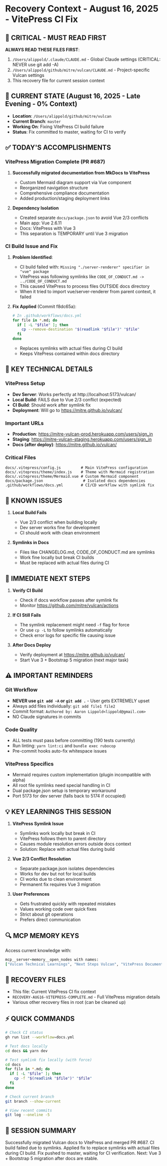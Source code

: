 # Recovery Context - August 16, 2025 - VitePress CI Fix

## 🔴 CRITICAL - MUST READ FIRST
**ALWAYS READ THESE FILES FIRST**:
1. `/Users/alippold/.claude/CLAUDE.md` - Global Claude settings (CRITICAL: NEVER use git add -A)
2. `/Users/alippold/github/mitre/vulcan/CLAUDE.md` - Project-specific Vulcan settings
3. This recovery file for current session context

## 📍 CURRENT STATE (August 16, 2025 - Late Evening - 0% Context)
- **Location**: `/Users/alippold/github/mitre/vulcan`
- **Current Branch**: `master`
- **Working On**: Fixing VitePress CI build failure
- **Status**: Fix committed to master, waiting for CI to verify

## ✅ TODAY'S ACCOMPLISHMENTS

### VitePress Migration Complete (PR #687)
1. **Successfully migrated documentation from MkDocs to VitePress**
   - Custom Mermaid diagram support via Vue component
   - Reorganized navigation structure
   - Comprehensive compliance documentation
   - Added production/staging deployment links

2. **Dependency Isolation**
   - Created separate `docs/package.json` to avoid Vue 2/3 conflicts
   - Main app: Vue 2.6.11
   - Docs: VitePress with Vue 3
   - This separation is TEMPORARY until Vue 3 migration

### CI Build Issue and Fix
1. **Problem Identified**:
   - CI build failed with: `Missing "./server-renderer" specifier in "vue" package`
   - VitePress was following symlinks like `CODE_OF_CONDUCT.md -> ../CODE_OF_CONDUCT.md`
   - This caused VitePress to process files OUTSIDE docs directory
   - When it tried to import vue/server-renderer from parent context, it failed

2. **Fix Applied** (Commit f8dc65a):
   ```bash
   # In .github/workflows/docs.yml
   for file in *.md; do
     if [ -L "$file" ]; then
       cp --remove-destination "$(readlink "$file")" "$file"
     fi
   done
   ```
   - Replaces symlinks with actual files during CI build
   - Keeps VitePress contained within docs directory

## 🔑 KEY TECHNICAL DETAILS

### VitePress Setup
- **Dev Server**: Works perfectly at http://localhost:5173/vulcan/
- **Local Build**: FAILS due to Vue 2/3 conflict (expected)
- **CI Build**: Should work after symlink fix
- **Deployment**: Will go to https://mitre.github.io/vulcan/

### Important URLs
- **Production**: https://mitre-vulcan-prod.herokuapp.com/users/sign_in
- **Staging**: https://mitre-vulcan-staging.herokuapp.com/users/sign_in
- **Docs (after deploy)**: https://mitre.github.io/vulcan/

### Critical Files
```
docs/.vitepress/config.js         # Main VitePress configuration
docs/.vitepress/theme/index.js    # Theme with Mermaid registration
docs/.vitepress/theme/Mermaid.vue # Custom Mermaid component
docs/package.json                  # Isolated docs dependencies
.github/workflows/docs.yml        # CI/CD workflow with symlink fix
```

## 🚨 KNOWN ISSUES

1. **Local Build Fails**
   - Vue 2/3 conflict when building locally
   - Dev server works fine for development
   - CI should work with clean environment

2. **Symlinks in Docs**
   - Files like CHANGELOG.md, CODE_OF_CONDUCT.md are symlinks
   - Work fine locally but break CI builds
   - Must be replaced with actual files during CI

## 🎯 IMMEDIATE NEXT STEPS

1. **Verify CI Build**
   - Check if docs workflow passes after symlink fix
   - Monitor https://github.com/mitre/vulcan/actions

2. **If CI Still Fails**
   - The symlink replacement might need `-f` flag for force
   - Or use `cp -L` to follow symlinks automatically
   - Check error logs for specific file causing issue

3. **After Docs Deploy**
   - Verify deployment at https://mitre.github.io/vulcan/
   - Start Vue 3 + Bootstrap 5 migration (next major task)

## ⚠️ IMPORTANT REMINDERS

### Git Workflow
- **NEVER use `git add -A` or `git add .`** - User gets EXTREMELY upset
- Always add files individually: `git add file1 file2`
- Commit format: `Authored by: Aaron Lippold<lippold@gmail.com>`
- NO Claude signatures in commits

### Code Quality
- ALL tests must pass before committing (190 tests currently)
- Run linting: `yarn lint:ci` and `bundle exec rubocop`
- Pre-commit hooks auto-fix whitespace issues

### VitePress Specifics
- Mermaid requires custom implementation (plugin incompatible with alpha)
- All root file symlinks need special handling in CI
- Dual package.json setup is temporary workaround
- Port 5173 for dev server (falls back to 5174 if occupied)

## 💡 KEY LEARNINGS THIS SESSION

1. **VitePress Symlink Issue**
   - Symlinks work locally but break in CI
   - VitePress follows them to parent directory
   - Causes module resolution errors outside docs context
   - Solution: Replace with actual files during build

2. **Vue 2/3 Conflict Resolution**
   - Separate package.json isolates dependencies
   - Works for dev but not for local builds
   - CI works due to clean environment
   - Permanent fix requires Vue 3 migration

3. **User Preferences**
   - Gets frustrated quickly with repeated mistakes
   - Values working code over quick fixes
   - Strict about git operations
   - Prefers direct communication

## 🔍 MCP MEMORY KEYS
Access current knowledge with:
```ruby
mcp__server-memory__open_nodes with names:
["Vulcan Technical Learnings", "Next Steps Vulcan", "VitePress Documentation"]
```

## 📂 RECOVERY FILES
- This file: Current VitePress CI fix context
- `RECOVERY-AUG16-VITEPRESS-COMPLETE.md` - Full VitePress migration details
- Various other recovery files in root (can be cleaned up)

## ⚡ QUICK COMMANDS

```bash
# Check CI status
gh run list --workflow=docs.yml

# Test docs locally
cd docs && yarn dev

# Test symlink fix locally (with force)
cd docs
for file in *.md; do
  if [ -L "$file" ]; then
    cp -f "$(readlink "$file")" "$file"
  fi
done

# Check current branch
git branch --show-current

# View recent commits
git log --oneline -5
```

## 🎯 SESSION SUMMARY
Successfully migrated Vulcan docs to VitePress and merged PR #687. CI build failed due to symlinks. Applied fix to replace symlinks with actual files during CI build. Fix pushed to master, waiting for CI verification. Next: Vue 3 + Bootstrap 5 migration after docs are stable.
